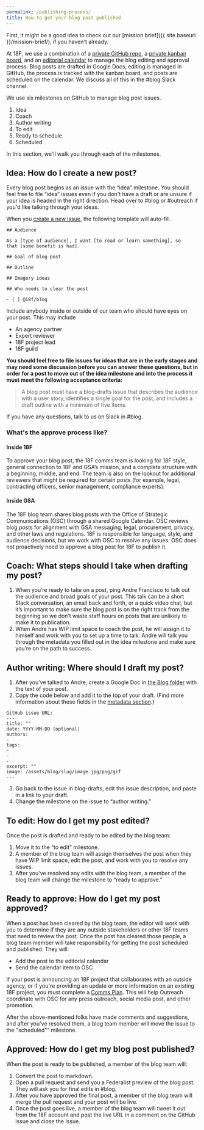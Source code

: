 ```yaml
---
permalink: /publishing-process/
title: How to get your blog post published
---
```


First, it might be a good idea to check out our [mission brief]({{
site.baseurl }}/mission-brief/), if you haven't already.

At 18F,  we use a combination of a [private GitHub
repo](https://github.com/18f/blog-drafts), a [private kanban board](https://github.com/18F/blog-drafts/projects/1), and an [editorial calendar](https://calendar.google.com/calendar/embed?src=gsa.gov_pkkbf53u1m6is9gi76v1l8i5j8%40group.calendar.google.com&ctz=America/New_York) to manage the blog editing and approval process. Blog posts are drafted in Google Docs, editing is managed in GitHub, the process is tracked with the kanban board, and posts are scheduled on the calendar. We discuss all of this in the #blog Slack channel.

We use six milestones on GitHub to manage blog post issues.

1. Idea
1. Coach
1. Author writing
1. To edit
1. Ready to schedule
1. Scheduled

In this section, we'll walk you through each of the milestones.

## Idea: How do I create a new post?

Every blog post begins as an issue with the “idea” milestone. You should feel free to file “idea” issues even if you don't have a draft or are unsure if your idea is headed in the right direction. Head over to #blog or #outreach if you'd like talking through your ideas.

When you [create a new issue](https://github.com/18F/blog-drafts/issues/new), the following template will auto-fill.

```
## Audience

As a [type of audience], I want [to read or learn something], so
that [some benefit is had].

## Goal of blog post

## Outline

## Imagery ideas

## Who needs to clear the post

- [ ] @18f/blog
```

Include anybody inside or outside of our team who should have eyes
on your post. This may include

- An agency partner
- Expert reviewer
- 18F project lead
- 18F guild

**You should feel free to file issues for ideas that are in the early stages and may need some discussion before you can answer these questions, but in order for a post to move out of the idea milestone and into the process it must meet the following acceptance criteria:**

>A blog post must have a blog-drafts issue that describes the audience with a user story, identifies a single goal for the post, and includes a draft outline with a minimum of five items.

If you have any questions, talk to us on Slack in #blog.

### What's the approve process like?

#### Inside 18F

To approve your blog post, the 18F comms team is looking for 18F style,
general connection to 18F and GSA’s mission, and a complete structure
with a beginning, middle, and end. The team is also on the lookout for
additional reviewers that might be required for certain posts (for
example, legal, contracting officers, senior management, compliance experts).

#### Inside GSA

The 18F blog team shares blog posts with the Office of Strategic Communications (OSC) through a shared Google Calendar. OSC reviews blog posts for alignment with GSA messaging, legal, procurement, privacy, and other laws and regulations. 18F is responsible for language, style, and audience decisions, but we work with OSC to resolve any issues. OSC does not proactively need to approve a blog post for 18F to publish it.

## Coach: What steps should I take when drafting my post?

1. When you’re ready to take on a post, ping Andre Francisco to talk out the audience and broad goals of your post. This talk can be a short Slack conversation, an email back and forth, or a quick video chat, but it’s important to make sure the blog post is on the right track from the beginning so we don’t waste staff hours on posts that are unlikely to make it to publication.
2. When Andre has WIP limit space to coach the post, he will assign it to himself and work with you to set up a time to talk. Andre will talk you through the metadata you filled out in the idea milestone and make sure you’re on the path to success.

## Author writing: Where should I draft my post?

1. After you’ve talked to Andre, create a Google Doc in [the Blog
folder](https://drive.google.com/a/gsa.gov/#folders/0B-y3CqI2T1nndGE0c191NGtUTEU)
with the text of your post.
2. Copy the code below and add it to the top of your draft. (Find more information about these fields in the [metadata section](https://pages.18f.gov/blogging-guide/metadata/).)

```
GitHub issue URL:
---
title: ""
date: YYYY-MM-DD (optional)
authors:
-
tags:
-
-
-
excerpt: ""
image: /assets/blog/slug/image.jpg/png/gif
---
```

3. Go back to the issue in blog-drafts, edit the issue description, and paste in a link to your draft.
4. Change the milestone on the issue to “author writing.”

## To edit: How do I get my post edited?

Once the post is drafted and ready to be edited by the blog team:

1. Move it to the “to edit” milestone.
1. A member of the blog team will assign themselves the post when they have WIP limit space, edit the post, and work with you to resolve any issues.
1. After you've resolved any edits with the blog team, a member of the blog team will change the milestone to “ready to approve.”

## Ready to approve: How do I get my post approved?

When a post has been cleared by the blog team, the editor will work with you to determine if they are any outside stakeholders or other 18F teams that need to review the post. Once the post has cleared those people, a blog team member will take responsibility for getting the post scheduled and published. They will:

- Add the post to the editorial calendar
- Send the calendar item to OSC

If your post is announcing an 18F project that collaborates with an
outside agency, or if you're providing an update or more information on
an existing 18F project, you must complete a [Comms
Plan](https://docs.google.com/document/d/1GgaL-qJv_gpZPsnkvCsRyAdwUDQCxXo0zIRTPVnr9xQ/edit). This will help Outreach coordinate with OSC for any press outreach, social media post, and other promotion.

After the above-mentioned folks have made comments and suggestions,
and after you’ve resolved them, a blog team member will move the issue to the "scheduled"” milestone.

## Approved: How do I get my blog post published?

When the post is ready to be published, a member of the blog team will:

  1. Convert the post to markdown.
  1. Open a pull request and send you a Federalist preview of the blog post. They will ask you for final edits in #blog.
  1. After you have approved the final post, a member of the blog team will merge the pull request and your post will be live.
  1. Once the post goes live, a member of the blog team will tweet it out from the 18F account and post the live URL in a comment on the GitHub issue and close the issue.
